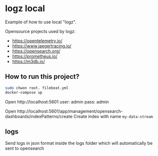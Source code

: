 # logz local

Example of how to use local "logz".

Opensource projects used by logz:

- https://opentelemetry.io/
- https://www.jaegertracing.io/
- https://opensearch.org/
- https://prometheus.io/
- https://m3db.io/



## How to run this project?

```bash
sudo chwon root. filebeat.yml
docker-compose up
```

Open http://localhost:5601
user: admin
pass: admin

Open http://localhost:5601/app/management/opensearch-dashboards/indexPatterns/create
Create index with name `my-data-stream`

## logs

Send logs in json format inside the logs folder which will automatically be sent to opensearch

